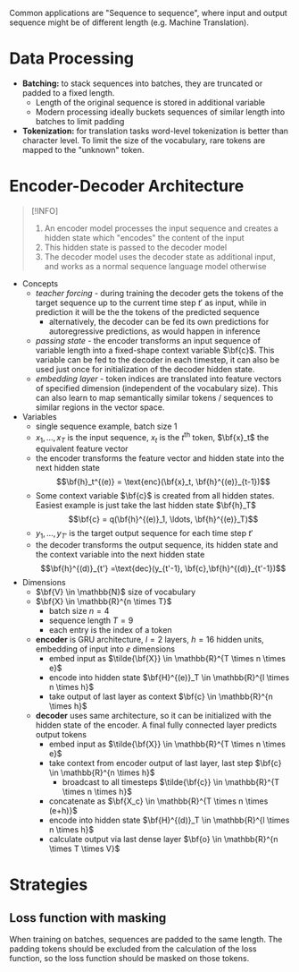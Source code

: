 Common applications are "Sequence to sequence", where input and output sequence might be of different length (e.g. Machine Translation).

# Data Processing

- **Batching:** to stack sequences into batches, they are truncated or padded to a fixed length.
	- Length of the original sequence is stored in additional variable
	- Modern processing ideally buckets sequences of similar length into batches to limit padding
- **Tokenization:** for translation tasks word-level tokenization is better than character level. To limit the size of the vocabulary, rare tokens are mapped to the "unknown" token.

# Encoder-Decoder Architecture

>[!INFO] 
>1. An encoder model processes the input sequence and creates a hidden state which "encodes" the content of the input
>2. This hidden state is passed to the decoder model
>3. The decoder model uses the decoder state as additional input, and works as a normal sequence language model otherwise

- Concepts
	- *teacher forcing* - during training the decoder gets the tokens of the target sequence up to the current time step $t'$ as input, while in prediction it will be the the tokens of the predicted sequence
		- alternatively, the decoder can be fed its own predictions for autoregressive predictions, as would happen in inference
	- *passing state* - the encoder transforms an input sequence of variable length into a fixed-shape context variable $\bf{c}$. This variable can be fed to the decoder in each timestep, it can also be used just once for initialization of the decoder hidden state.
	- *embedding layer* - token indices are translated into feature vectors of specified dimension (independent of the vocabulary size). This can also learn to map semantically similar tokens / sequences to similar regions in the vector space.
- Variables
	- single sequence example, batch size 1
	- $x_1, \ldots, x_T$ is the input sequence, $x_t$ is the $t^\text{th}$ token, $\bf{x}_t$ the equivalent feature vector
	- the encoder transforms the feature vector and hidden state into the next hidden state $$\bf{h}_t^{(e)} = \text{enc}(\bf{x}_t, \bf{h}^{(e)}_{t-1})$$
	- Some context variable $\bf{c}$ is created from all hidden states. Easiest example is just take the last hidden state $\bf{h}_T$ $$\bf{c} = q(\bf{h}^{(e)}_1, \ldots, \bf{h}^{(e)}_T)$$
	- $y_1, \ldots, y_{T'}$ is the target output sequence for each time step $t'$
	- the decoder transforms the output sequence, its hidden state and the context variable into the next hidden state $$\bf{h}^{(d)}_{t'} =\text{dec}(y_{t'-1}, \bf{c},\bf{h}^{(d)}_{t'-1})$$
- Dimensions
	- $\bf{V} \in \mathbb{N}$ size of vocabulary
	- $\bf{X} \in \mathbb{R}^{n \times T}$ 
		- batch size $n = 4$
		- sequence length $T = 9$
		- each entry is the index of a token
	- **encoder** is GRU architecture, $l=2$ layers, $h=16$ hidden units, embedding of input into $e$ dimensions
		- embed input as $\tilde{\bf{X}} \in \mathbb{R}^{T \times n \times e}$ 
		- encode into hidden state $\bf{H}^{(e)}_T \in \mathbb{R}^{l \times n \times h}$
		- take output of last layer as context $\bf{c} \in \mathbb{R}^{n \times h}$
	- **decoder** uses same architecture, so it can be initialized with the hidden state of the encoder. A final fully connected layer predicts output tokens
		- embed input as $\tilde{\bf{X}} \in \mathbb{R}^{T \times n \times e}$ 
		- take context from encoder output of last layer, last step $\bf{c} \in \mathbb{R}^{n \times h}$
			- broadcast to all timesteps $\tilde{\bf{c}} \in \mathbb{R}^{T \times n \times h}$
		- concatenate as $\bf{X_c} \in \mathbb{R}^{T \times n \times (e+h)}$
		- encode into hidden state $\bf{H}^{(d)}_T \in \mathbb{R}^{l \times n \times h}$
		- calculate output via last dense layer $\bf{o} \in \mathbb{R}^{n \times T \times V}$


# Strategies

## Loss function with masking

When training on batches, sequences are padded to the same length. The padding tokens should be excluded from the calculation of the loss function, so the loss function should be masked on those tokens.

## 
